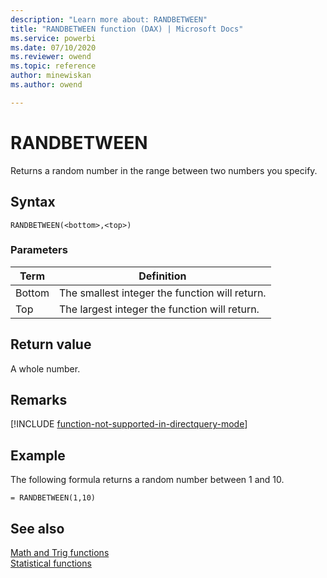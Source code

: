 ```yaml
---
description: "Learn more about: RANDBETWEEN"
title: "RANDBETWEEN function (DAX) | Microsoft Docs"
ms.service: powerbi 
ms.date: 07/10/2020
ms.reviewer: owend
ms.topic: reference
author: minewiskan
ms.author: owend

---
```

# RANDBETWEEN

Returns a random number in the range between two numbers you specify.  
  
## Syntax  
  
```dax
RANDBETWEEN(<bottom>,<top>)  
```
  
### Parameters  
  
|Term|Definition|  
|--------|--------------|  
|Bottom|The smallest integer the function will return.|  
|Top|The largest integer the function will return.|  
  
## Return value

A whole number.  
  
## Remarks

[!INCLUDE [function-not-supported-in-directquery-mode](includes/function-not-supported-in-directquery-mode.md)]
  
## Example

The following formula returns a random number between 1 and 10.  
  
```dax
= RANDBETWEEN(1,10)  
```
  
## See also

[Math and Trig functions](math-and-trig-functions-dax.md)  
[Statistical functions](statistical-functions-dax.md)  
